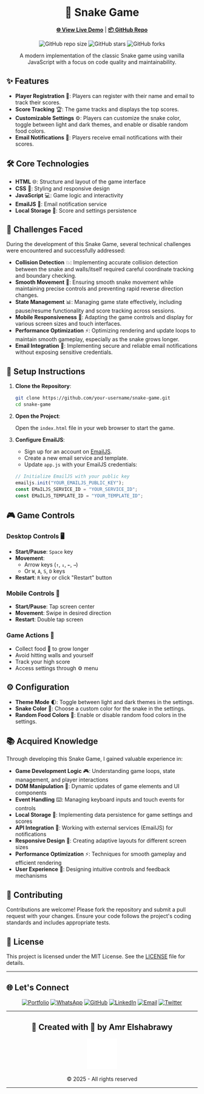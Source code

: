 <div align="center">

# 🐍 Snake Game

[**🌐 View Live Demo**](https://amr-elshabrawy-dev.github.io/snake-game/) | [**📦 GitHub Repo**](https://github.com/Amr-Elshabrawy-Dev/snake-game)

![GitHub repo size](https://img.shields.io/github/repo-size/Amr-Elshabrawy-Dev/snake-game?style=social&logo=github) ![GitHub stars](https://img.shields.io/github/stars/Amr-Elshabrawy-Dev/snake-game?style=social) ![GitHub forks](https://img.shields.io/github/forks/Amr-Elshabrawy-Dev/snake-game?style=social)

A modern implementation of the classic Snake game using vanilla JavaScript with a focus on code quality and maintainability.

</div>

## ✨ Features

- **Player Registration** 📝: Players can register with their name and email to track their scores.
- **Score Tracking** 🏆: The game tracks and displays the top scores.
- **Customizable Settings** ⚙️: Players can customize the snake color, toggle between light and dark themes, and enable or disable random food colors.
- **Email Notifications** 📧: Players receive email notifications with their scores.

## 🛠️ Core Technologies

- **HTML** 🌐: Structure and layout of the game interface
- **CSS** 🎨: Styling and responsive design
- **JavaScript** 💻: Game logic and interactivity
- **EmailJS** 📧: Email notification service
- **Local Storage** 💾: Score and settings persistence

## 🚧 Challenges Faced

During the development of this Snake Game, several technical challenges were encountered and successfully addressed:

- **Collision Detection** 💥: Implementing accurate collision detection between the snake and walls/itself required careful coordinate tracking and boundary checking.
- **Smooth Movement** 🔄: Ensuring smooth snake movement while maintaining precise controls and preventing rapid reverse direction changes.
- **State Management** 📊: Managing game state effectively, including pause/resume functionality and score tracking across sessions.
- **Mobile Responsiveness** 📱: Adapting the game controls and display for various screen sizes and touch interfaces.
- **Performance Optimization** ⚡: Optimizing rendering and update loops to maintain smooth gameplay, especially as the snake grows longer.
- **Email Integration** 📨: Implementing secure and reliable email notifications without exposing sensitive credentials.

## 🚀 Setup Instructions

1. **Clone the Repository**:

   ```bash
   git clone https://github.com/your-username/snake-game.git
   cd snake-game
   ```

2. **Open the Project**:

   Open the `index.html` file in your web browser to start the game.

3. **Configure EmailJS**:

   - Sign up for an account on [EmailJS](https://www.emailjs.com/).
   - Create a new email service and template.
   - Update `app.js` with your EmailJS credentials:

   ```javascript
   // Initialize EmailJS with your public key
   emailjs.init("YOUR_EMAILJS_PUBLIC_KEY");
   const EMaILJS_SERVICE_ID = "YOUR_SERVICE_ID";
   const EMaILJS_TEMPLATE_ID = "YOUR_TEMPLATE_ID";
   ```

## 🎮 Game Controls

### Desktop Controls 🖥️

- **Start/Pause**: `Space` key
- **Movement**:
  - Arrow keys (`↑`, `↓`, `←`, `→`)
  - Or `W`, `A`, `S`, `D` keys
- **Restart**: `R` key or click "Restart" button

### Mobile Controls 📱

- **Start/Pause**: Tap screen center
- **Movement**: Swipe in desired direction
- **Restart**: Double tap screen

### Game Actions 🎯

- Collect food 🍎 to grow longer
- Avoid hitting walls and yourself
- Track your high score
- Access settings through ⚙️ menu

## ⚙️ Configuration

- **Theme Mode** 🌓: Toggle between light and dark themes in the settings.
- **Snake Color** 🎨: Choose a custom color for the snake in the settings.
- **Random Food Colors** 🍎: Enable or disable random food colors in the settings.

## 📚 Acquired Knowledge

Through developing this Snake Game, I gained valuable experience in:

- **Game Development Logic** 🎮: Understanding game loops, state management, and player interactions
- **DOM Manipulation** 🔄: Dynamic updates of game elements and UI components
- **Event Handling** ⌨️: Managing keyboard inputs and touch events for controls
- **Local Storage** 💾: Implementing data persistence for game settings and scores
- **API Integration** 🔌: Working with external services (EmailJS) for notifications
- **Responsive Design** 📱: Creating adaptive layouts for different screen sizes
- **Performance Optimization** ⚡: Techniques for smooth gameplay and efficient rendering
- **User Experience** 👥: Designing intuitive controls and feedback mechanisms

## 🤝 Contributing

Contributions are welcome! Please fork the repository and submit a pull request with your changes. Ensure your code follows the project's coding standards and includes appropriate tests.

## 📄 License

This project is licensed under the MIT License. See the [LICENSE](LICENSE) file for details.

---

## 🌐 Let's Connect

<div align="center">
  
[![Portfolio](https://img.shields.io/badge/Portfolio-FF5722?style=for-the-badge&logo=google-chrome&logoColor=white)](https://github.com/Amr-Elshabrawy-Dev) [![WhatsApp](https://img.shields.io/badge/WhatsApp-25D366?style=for-the-badge&logo=whatsapp&logoColor=white)](https://wa.me/201202546653?text=Hi%20Amr!%20I%20saw%20your%20portfolio%20and%20would%20love%20to%20discuss%20a%20potential%20collaboration) [![GitHub](https://img.shields.io/badge/GitHub-100000?style=for-the-badge&logo=github&logoColor=white)](https://github.com/Amr-Elshabrawy-Dev) [![LinkedIn](https://img.shields.io/badge/LinkedIn-0077B5?style=for-the-badge&logo=logmein&logoColor=white)](https://www.linkedin.com/in/amr-elshabrawy-dev) [![Email](https://img.shields.io/badge/Email-D14836?style=for-the-badge&logo=gmail&logoColor=white)](mailto:amrelshabrawy.dev@gmail.com) [![Twitter](https://img.shields.io/badge/Twitter-1DA1F2?style=for-the-badge&logo=x&logoColor=white)](https://www.x.com/@AmrElshabr43803)

</div>

---

  <div align="center">
  <h2>🌟 Created with 💚 by Amr Elshabrawy</h2>
  <img src="./amr.svg" alt="Logo" width="80">
  <p>© 2025 - All rights reserved</p>
</div>

---
